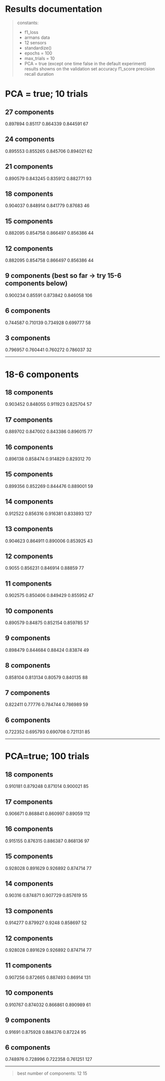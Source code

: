 # Results documentation

> constants:
>
> - f1_loss
> - armans data
> - 12 sensors
> - standardize()
> - epochs = 100
> - max_trials = 10
> - PCA = true (except one time false in the default experiment)
> results showns on the validation set
> accuracy f1_score precision recall duration

# PCA = true; 10 trials

## 27 components

0.897894 0.85117 0.864339 0.844591 67

## 24 components

0.895553 0.855265 0.845706 0.894021 62

## 21 components

0.890579 0.843245 0.835912 0.882771 93

## 18 components

0.904037 0.848914 0.841779 0.87683 46

## 15 components

0.882095 0.854758 0.866497 0.856386 44

## 12 components

0.882095 0.854758 0.866497 0.856386 44

## 9 components (best so far -> try 15-6 components below)

0.900234 0.85591 0.873842 0.846058 106

## 6 components

0.744587 0.710139 0.734928 0.699777 58

## 3 components

0.796957 0.760441 0.760272 0.786037 32

---

# 18-6 components

## 18 components

0.903452 0.848055 0.911923 0.825704 57

## 17 components

0.889702 0.847002 0.843386 0.896015 77

## 16 components

0.896138 0.858474 0.914829 0.829312 70

## 15 components

0.899356 0.852269 0.844476 0.889001 59

## 14 components

0.912522 0.856316 0.916381 0.833893 127

## 13 components

0.904623 0.864911 0.890006 0.853925 43

## 12 components

0.9055 0.856231 0.846914 0.88859 77

## 11 components

0.902575 0.850406 0.849429 0.855952 47

## 10 components

0.890579 0.84875 0.852154 0.859785 57

## 9 components

0.898479 0.844684 0.88424 0.83874 49

## 8 components

0.858104 0.813134 0.80579 0.840135 88

## 7 components

0.822411 0.77776 0.784744 0.786989 59

## 6 components

0.722352 0.695793 0.690708 0.721131 85

---

# PCA=true; 100 trials

## 18 components

0.910181 0.879248 0.871014 0.900021 85

## 17 components

0.906671 0.868841 0.860997 0.89059 112

## 16 components

0.915155 0.876315 0.886387 0.868136 97

## 15 components

0.928028 0.891629 0.926892 0.874714 77

## 14 components

0.90316 0.874871 0.907729 0.857619 55

## 13 components

0.914277 0.879927 0.9248 0.858697 52

## 12 components

0.928028 0.891629 0.926892 0.874714 77

## 11 components

0.907256 0.872665 0.887493 0.86914 131

## 10 components

0.910767 0.874032 0.866861 0.890989 61

## 9 components

0.91691 0.875928 0.884376 0.87224 95

## 6 components

0.748976 0.728996 0.722358 0.761251 127

---

> best number of components:
> 12
> 15
